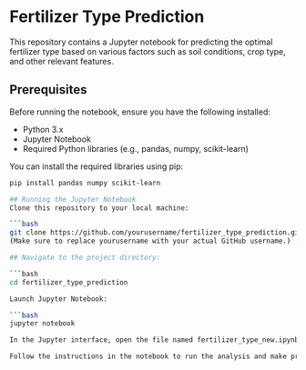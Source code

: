 # Fertilizer Type Prediction  

This repository contains a Jupyter notebook for predicting the optimal fertilizer type based on various factors such as soil conditions, crop type, and other relevant features.  

## Prerequisites  

Before running the notebook, ensure you have the following installed:  

- Python 3.x  
- Jupyter Notebook  
- Required Python libraries (e.g., pandas, numpy, scikit-learn)  

You can install the required libraries using pip:  

```bash  
pip install pandas numpy scikit-learn

## Running the Jupyter Notebook
Clone this repository to your local machine:

```bash 
git clone https://github.com/yourusername/fertilizer_type_prediction.git  
(Make sure to replace yourusername with your actual GitHub username.)

## Navigate to the project directory:

```bash 
cd fertilizer_type_prediction  

Launch Jupyter Notebook:

```bash 
jupyter notebook  

In the Jupyter interface, open the file named fertilizer_type_new.ipynb.

Follow the instructions in the notebook to run the analysis and make predictions.
